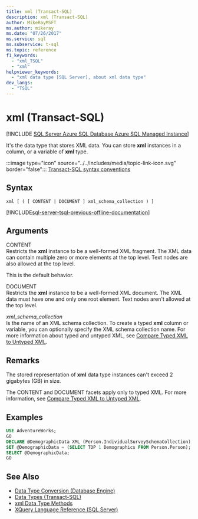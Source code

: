```yaml
---
title: xml (Transact-SQL)
description: xml (Transact-SQL)
author: MikeRayMSFT
ms.author: mikeray
ms.date: "07/26/2017"
ms.service: sql
ms.subservice: t-sql
ms.topic: reference
f1_keywords:
  - "xml_TSQL"
  - "xml"
helpviewer_keywords:
  - "xml data type [SQL Server], about xml data type"
dev_langs:
  - "TSQL"
---
```


# xml (Transact-SQL)

[!INCLUDE [SQL Server Azure SQL Database Azure SQL Managed Instance](../../includes/applies-to-version/sql-asdb-asdbmi.md)]

It's the data type that stores XML data. You can store **xml** instances in a column, or a variable of **xml** type.  
  
:::image type="icon" source="../../includes/media/topic-link-icon.svg" border="false"::: [Transact-SQL syntax conventions](../../t-sql/language-elements/transact-sql-syntax-conventions-transact-sql.md)  
  
## Syntax  
  
```syntaxsql
xml [ ( [ CONTENT | DOCUMENT ] xml_schema_collection ) ]
```  
  
[!INCLUDE[sql-server-tsql-previous-offline-documentation](../../includes/sql-server-tsql-previous-offline-documentation.md)]

## Arguments

CONTENT  
Restricts the **xml** instance to be a well-formed XML fragment. The XML data can contain multiple zero or more elements at the top level. Text nodes are also allowed at the top level.  
  
This is the default behavior.  
  
DOCUMENT  
Restricts the **xml** instance to be a well-formed XML document. The XML data must have one and only one root element. Text nodes aren't allowed at the top level.  
  
*xml_schema_collection*  
Is the name of an XML schema collection. To create a typed **xml** column or variable, you can optionally specify the XML schema collection name. For more information about typed and untyped XML, see [Compare Typed XML to Untyped XML](../../relational-databases/xml/compare-typed-xml-to-untyped-xml.md).  
  
## Remarks

The stored representation of **xml** data type instances can't exceed 2 gigabytes (GB) in size.  
  
The CONTENT and DOCUMENT facets apply only to typed XML. For more information, see [Compare Typed XML to Untyped XML](../../relational-databases/xml/compare-typed-xml-to-untyped-xml.md).  
  
## Examples  
  
```sql
USE AdventureWorks;  
GO  
DECLARE @DemographicData XML (Person.IndividualSurveySchemaCollection);  
SET @DemographicData = (SELECT TOP 1 Demographics FROM Person.Person);  
SELECT @DemographicData;  
GO  
```  
  
## See Also

- [Data Type Conversion &#40;Database Engine&#41;](../../t-sql/data-types/data-type-conversion-database-engine.md)
- [Data Types &#40;Transact-SQL&#41;](../../t-sql/data-types/data-types-transact-sql.md)
- [xml Data Type Methods](../../t-sql/xml/xml-data-type-methods.md)
- [XQuery Language Reference &#40;SQL Server&#41;](../../xquery/xquery-language-reference-sql-server.md)
